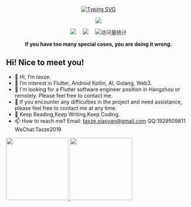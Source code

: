 <div align="center">

  <!-- dynamic typing effect 动态打字效果 -->
  <div align="center">
    <a href="https://blog.sunguoqi.com/">
      <img src="https://readme-typing-svg.demolab.com?font=Fira+Code&pause=1000&width=435&lines=println(%22Hello%2C%20World%22);Taxze&center=true&size=27" alt="Typing SVG" />
    </a>
  </div>

  <!-- knock code pictures 敲代码的图片 -->
  <img src="https://cdn.jsdelivr.net/gh/sun0225SUN/sun0225SUN/assets/images/coding.gif" /><br>

  <!-- profile logo 个人资料徽标 -->
  <div align="center">
    <a href="https://juejin.cn/user/598591926699358"><img src="https://img.shields.io/badge/Website-Blog-blue" /></a>&emsp;
    <a href="https://space.bilibili.com/494742622"><img src="https://img.shields.io/badge/Bilibili-B站-ff69b4" /></a>&emsp;
    <!-- visitor statistics logo 访问量统计徽标 -->
    <img src="https://komarev.com/ghpvc/?username=taxze6&label=Views&color=0e75b6&style=flat" alt="访问量统计" />
  </div>
<p><b>If you have too many special cases, you are doing it wrong.</b></p>
</div>

## Hi! Nice to meet you!

<!-- 个人简介 -->
- 👋 Hi, I’m taxze.
- 👀 I’m interest in Flutter, Android Kotlin, AI, Golang, Web3.
- 🌱 I'm looking for a Flutter software engineer position in Hangzhou or remotely. Please feel free to contact me.
- 💞️ If you encounter any difficulties in the project and need assistance, please feel free to contact me at any time.
- 🍖 Keep Reading,Keep Writing,Keep Coding.
- 📫 How to reach me? Email: taxze.xiaoyan@gmail.com QQ:1929509811 WeChat:Taxze2019

<div align="start">
<a href="https://github.com/taxze6">
<image src="https://readmestats.999857.xyz/api?username=taxze6&include_all_commits=true&count_private=true&show_icons=true&theme=buefy" height="170px" />
</a>
<a href="https://github.com/taxze6">
<image src="https://readmestats.999857.xyz/api/top-langs/?username=taxze6&layout=compact" height="170px" />
</a>
</div>
